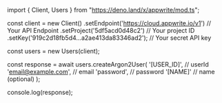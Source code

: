 import { Client, Users } from "https://deno.land/x/appwrite/mod.ts";

const client = new Client()
    .setEndpoint('https://cloud.appwrite.io/v1') // Your API Endpoint
    .setProject('5df5acd0d48c2') // Your project ID
    .setKey('919c2d18fb5d4...a2ae413da83346ad2'); // Your secret API key

const users = new Users(client);

const response = await users.createArgon2User(
    '[USER_ID]', // userId
    'email@example.com', // email
    'password', // password
    '[NAME]' // name (optional)
);

console.log(response);
